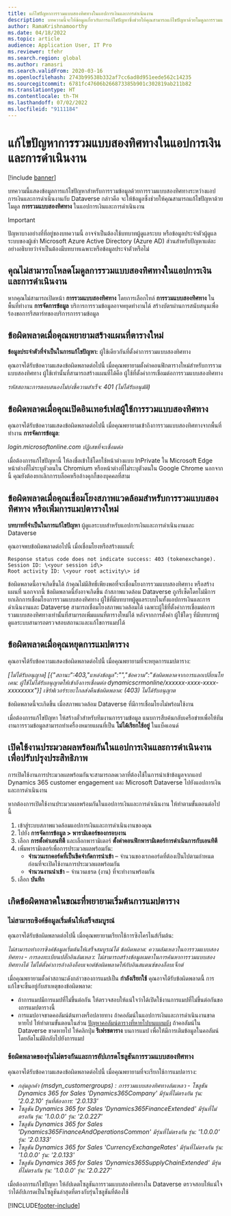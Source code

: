 ```yaml
---
title: แก้ไขปัญหาการรวมแบบสองทิศทางในแอปการเงินและการดำเนินงาน
description: บทความนี้จะให้ข้อมูลเกี่ยวกับการแก้ไขปัญหาซึ่งช่วยให้คุณสามารถแก้ไขปัญหาด้วยโมดูลการรวมแบบสองทิศทางในแอปการเงินและการดำเนินงาน
author: RamaKrishnamoorthy
ms.date: 04/18/2022
ms.topic: article
audience: Application User, IT Pro
ms.reviewer: tfehr
ms.search.region: global
ms.author: ramasri
ms.search.validFrom: 2020-03-16
ms.openlocfilehash: 2743b99538b332af7cc6ad8d951eede562c14235
ms.sourcegitcommit: 6781fc47606b266873385b901c302819ab211b82
ms.translationtype: HT
ms.contentlocale: th-TH
ms.lasthandoff: 07/02/2022
ms.locfileid: "9111184"
---
```

# <a name="troubleshoot-dual-write-issues-in-finance-and-operations-apps"></a>แก้ไขปัญหาการรวมแบบสองทิศทางในแอปการเงินและการดำเนินงาน

[!include [banner](../../includes/banner.md)]



บทความนี้แสดงข้อมูลการแก้ไขปัญหาสำหรับการรวมข้อมูลด้วยการรวมแบบสองทิศทางระหว่างแอปการเงินและการดำเนินงานกับ Dataverse กล่าวคือ จะให้ข้อมูลซึ่งช่วยให้คุณสามารถแก้ไขปัญหาด้วยโมดูล **การรวมแบบสองทิศทาง** ในแอปการเงินและการดำเนินงาน

> [!IMPORTANT]
> ปัญหาบางอย่างที่ที่อยู่ของบทความนี้ อาจจำเป็นต้องใช้บทบาทผู้ดูแลระบบ หรือข้อมูลประจำตัวผู้ดูแลระบบของผู้เช่า Microsoft Azure Active Directory (Azure AD) ส่วนสำหรับปัญหาแต่ละอย่างอธิบายว่าจำเป็นต้องมีบทบาทเฉพาะหรือข้อมูลประจำตัวหรือไม่

## <a name="you-cant-load-the-dual-write-module-in-a-finance-and-operations-app"></a>คุณไม่สามารถโหลดโมดูลการรวมแบบสองทิศทางในแอปการเงินและการดำเนินงาน

หากคุณไม่สามารถเปิดหน้า **การรวมแบบสองทิศทาง** โดยการเลือกไทล์ **การรวมแบบสองทิศทาง** ในพื้นที่ทำงาน **การจัดการข้อมูล** บริการการรวมข้อมูลอาจหยุดทำงานได้ สร้างบัตรผ่านการสนับสนุนเพื่อร้องขอการรีสตาร์ทของบริการการรวมข้อมูล

## <a name="error-when-you-try-to-create-a-new-table-map"></a>ข้อผิดพลาดเมื่อคุณพยายามสร้างแผนที่ตารางใหม่

**ข้อมูลประจำตัวที่จำเป็นในการแก้ไขปัญหา:** ผู้ใช้เดียวกันที่ตั้งค่าการรวมแบบสองทิศทาง

คุณอาจได้รับข้อความแสดงข้อผิดพลาดต่อไปนี้ เมื่อคุณพยายามตั้งค่าคอนฟิกตารางใหม่สำหรับการรวมแบบสองทิศทาง ผู้ใช้เท่านั้นที่สามารถสร้างแผนที่ได้คือ ผู้ใช้ที่ตั้งค่าการเชื่อมต่อการรวมแบบสองทิศทาง

*รหัสสถานะการตอบสนองไม่บ่งชี้ความสำเร็จ: 401 (ไม่ได้รับอนุมัติ)*

## <a name="error-when-you-open-the-dual-write-user-interface"></a>ข้อผิดพลาดเมื่อคุณเปิดอินเทอร์เฟสผู้ใช้การรวมแบบสองทิศทาง

คุณอาจได้รับข้อความแสดงข้อผิดพลาดต่อไปนี้ เมื่อคุณพยายามเข้าถึงการรวมแบบสองทิศทางจากพื้นที่ทำงาน **การจัดการข้อมูล**:

*login.microsoftonline.com ปฏิเสธที่จะเชื่อมต่อ*

เมื่อต้องการแก้ไขปัญหานี้ ให้ลงชื่อเข้าใช้โดยใช้หน้าต่างแบบ InPrivate ใน Microsoft Edge หน้าต่างที่ไม่ระบุตัวตนใน Chromium หรือหน้าต่างที่ไม่ระบุตัวตนใน Google Chrome นอกจากนี้ คุณยังต้องยกเลิกการบล็อคหรือล้างคุกกี้ของบุคคลที่สาม

## <a name="error-when-you-link-the-environment-for-dual-write-or-add-a-new-table-mapping"></a>ข้อผิดพลาดเมื่อคุณเชื่อมโยงสภาพแวดล้อมสำหรับการรวมแบบสองทิศทาง หรือเพิ่มการแมปตารางใหม่

**บทบาทที่จำเป็นในการแก้ไขปัญหา** ผู้ดูแลระบบสำหรับแอปการเงินและการดำเนินงานและ Dataverse

คุณอาจพบข้อผิดพลาดต่อไปนี้ เมื่อเชื่อมโยงหรือสร้างแผนที่:

```dos
Response status code does not indicate success: 403 (tokenexchange).
Session ID: \<your session id\>
Root activity ID: \<your root activity\> id
```

ข้อผิดพลาดนี้อาจเกิดขึ้นได้ ถ้าคุณไม่มีสิทธิ์เพียงพอที่จะเชื่อมโยงการรวมแบบสองทิศทาง หรือสร้างแผนที่ นอกจากนี้ ข้อผิดพลาดนี้ยังอาจเกิดขึ้น ถ้าสภาพแวดล้อม Dataverse ถูกรีเซ็ตโดยไม่มีการยกเลิกการเชื่อมโยงการรวมแบบสองทิศทาง ผู้ใช้ที่มีบทบาทผู้ดูแลระบบในทั้งแอปการเงินและการดำเนินงานและ Dataverse สามารถเชื่อมโยงสภาพแวดล้อมได้ เฉพาะผู้ใช้ที่ตั้งค่าการเชื่อมต่อการรวมแบบสองทิศทางเท่านั้นที่สามารถเพิ่มแผนที่ตารางใหม่ได้ หลังจากการตั้งค่า ผู้ใช้ใดๆ ที่มีบทบาทผู้ดูแลระบบสามารถตรวจสอบสถานะและแก้ไขการแมปได้

## <a name="error-when-you-stop-the-table-mapping"></a>ข้อผิดพลาดเมื่อคุณหยุดการแมปตาราง

คุณอาจได้รับข้อความแสดงข้อผิดพลาดต่อไปนี้ เมื่อคุณพยายามที่จะหยุดการแมปตาราง:

*\[ไม่ได้รับอนุญาต\] \[{"สถานะ":403,"แหล่งข้อมูล":"","ข้อความ":"ข้อผิดพลาดจากการแลกเปลี่ยนโทเคน: ผู้ใช้ไม่ได้รับอนุญาตให้เข้าถึงการเชื่อมต่อ dynamicscrmonline/xxxxxx-xxxx-xxxx-xxxxxxxx"}\] เซิร์ฟเวอร์ระยะไกลส่งคืนข้อผิดพลาด: (403) ไม่ได้รับอนุญาต*

ข้อผิดพลาดนี้จะเกิดขึ้น เมื่อสภาพแวดล้อม Dataverse ที่มีการเชื่อมโยงไม่พร้อมใช้งาน

เมื่อต้องการแก้ไขปัญหา ให้สร้างตั๋วสำหรับทีมงานการรวมข้อมูล แนบการสืบค้นกลับเครือข่ายเพื่อให้ทีมงานการรวมข้อมูลสามารถทำเครื่องหมายแผนที่เป็น **ไม่ได้เรียกใช้อยู่** ในแบ็คเอนด์

## <a name="enable-parallel-processing-in-finance-and-operations-apps-to-improve-performance"></a>เปิดใช้งานประมวลผลพร้อมกันในแอปการเงินและการดำเนินงานเพื่อปรับปรุงประสิทธิภาพ

การเปิดใช้งานการประมวลผลพร้อมกันจะสามารถลดเวลาที่ต้องใช้ในการนําเข้าข้อมูลจากแอป Dynamics 365 customer engagement และ Microsoft Dataverse ไปยังแอปการเงินและการดำเนินงาน 

หากต้องการเปิดใช้งานประมวลผลพร้อมกันในแอปการเงินและการดำเนินงาน ให้ทำตามขั้นตอนต่อไปนี้

1. เข้าสู่ระบบสภาพแวดล้อมแอปการเงินและการดำเนินงานของคุณ
2. ไปยัง **การจัดการข้อมูล > พารามิเตอร์ของกรอบงาน**
3. เลือก **การตั้งค่าเอนทิตี** และเลือกพารามิเตอร์ **ตั้งค่าคอนฟิกพารามิเตอร์การดำเนินการกับเอนทิตี**
4. เพิ่มพารามิเตอร์เพื่อการประมวลผลพร้อมกัน:
    - **จำนวนเรกคอร์ดที่เป็นขีดจำกัดการนำเข้า** – จํานวนของเรกคอร์ดที่ต้องเป็นไปตามกำหนดก่อนที่จะเปิดใช้งานการประมวลผลพร้อมกัน
    - **จำนวนงานนำเข้า** – จํานวนเธรด (งาน) ที่จะทำงานพร้อมกัน
5. เลือก **บันทึก**


## <a name="errors-while-trying-to-start-a-table-mapping"></a>เกิดข้อผิดพลาดในขณะที่พยายามเริ่มต้นการแมปตาราง

### <a name="unable-to-complete-initial-data-sync"></a>ไม่สามารถซิงค์ข้อมูลเริ่มต้นให้เสร็จสมบูรณ์

คุณอาจได้รับข้อผิดพลาดต่อไปนี้ เมื่อคุณพยายามเรียกใช้การซิงโครไนส์เริ่มต้น:

*ไม่สามารถทำการซิงค์ข้อมูลเริ่มต้นให้เสร็จสมบูรณ์ได้ ข้อผิดพลาด: ความล้มเหลวในการรวมแบบสองทิศทาง - การลงทะเบียนปลั๊กอินล้มเหลว: ไม่สามารถสร้างข้อมูลเมตาในการค้นหาการรวมแบบสองทิศทางได้ ไม่ได้ตั้งค่าการอ้างอิงอ็อบเจกต์ข้อผิดพลาดให้กับอินสแตนซ์ของอ็อบเจ็กต์*

เมื่อคุณพยายามตั้งค่าสถานะดังกล่าวของการแมปเป็น **กำลังเรียกใช้** คุณอาจได้รับข้อผิดพลาดนี้ การแก้ไขจะขึ้นอยู่กับสาเหตุของข้อผิดพลาด:

+ ถ้าการแมปมีการแมปที่ไม่ขึ้นต่อกัน ให้ตรวจสอบให้แน่ใจว่าได้เปิดใช้งานการแมปที่ไม่ขึ้นต่อกันของการแมปตารางนี้
+ การแมปอาจขาดคอลัมน์ต้นทางหรือปลายทาง ถ้าคอลัมน์ในแอปการเงินและการดำเนินงานขาดหายไป ให้ทำตามขั้นตอนในส่วน [ปัญหาคอลัมน์ตารางที่หายไปบนแผนผัง](dual-write-troubleshooting-finops-upgrades.md#missing-table-columns-issue-on-maps) ถ้าคอลัมน์ใน Dataverse ขาดหายไป ให้คลิกปุ่ม **รีเฟรชตาราง** บนการแมป เพื่อให้มีการเติมข้อมูลในคอลัมน์โดยอัตโนมัติกลับไปยังการแมป

### <a name="version-mismatch-error-and-upgrading-dual-write-solutions"></a>ข้อผิดพลาดของรุ่นไม่ตรงกันและการอัปเกรดโซลูชันการรวมแบบสองทิศทาง

คุณอาจได้รับข้อความแสดงข้อผิดพลาดต่อไปนี้ เมื่อคุณพยายามที่จะเรียกใช้การแมปตาราง:

+ *กลุ่มลูกค้า (msdyn_customergroups) : การรวมแบบสองทิศทางล้มเหลว - โซลูชัน Dynamics 365 for Sales 'Dynamics365Company' มีรุ่นที่ไม่ตรงกัน รุ่น: '2.0.2.10' รุ่นที่ต้องการ: '2.0.133'*
+ *โซลูชัน Dynamics 365 for Sales 'Dynamics365FinanceExtended' มีรุ่นที่ไม่ตรงกัน รุ่น: '1.0.0.0' รุ่น: '2.0.227'*
+ *โซลูชัน Dynamics 365 for Sales 'Dynamics365FinanceAndOperationsCommon' มีรุ่นที่ไม่ตรงกัน รุ่น: '1.0.0.0' รุ่น: '2.0.133'*
+ *โซลูชัน Dynamics 365 for Sales 'CurrencyExchangeRates' มีรุ่นที่ไม่ตรงกัน รุ่น: '1.0.0.0' รุ่น: '2.0.133'*
+ *โซลูชัน Dynamics 365 for Sales 'Dynamics365SupplyChainExtended' มีรุ่นที่ไม่ตรงกัน รุ่น: '1.0.0.0' รุ่น: '2.0.227'*

เมื่อต้องการแก้ไขปัญหา ให้อัปเดตโซลูชันการรวมแบบสองทิศทางใน Dataverse ตรวจสอบให้แน่ใจว่าได้อัปเกรดเป็นโซลูชันล่าสุดที่ตรงกับรุ่นโซลูชันที่ต้องใช้

[!INCLUDE[footer-include](../../../../includes/footer-banner.md)]


